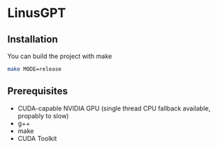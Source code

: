 # LinusGPT


## Installation
You can build the project with make

```bash
make MODE=release
```

## Prerequisites

* CUDA-capable NVIDIA GPU (single thread CPU fallback available, propably to slow)
* g++
* make
* CUDA Toolkit
